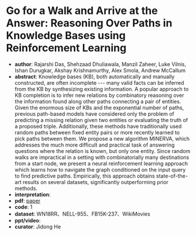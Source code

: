 #  Go for a Walk and Arrive at the Answer: Reasoning Over Paths in Knowledge Bases using Reinforcement Learning
- **author**:  Rajarshi Das, Shehzaad Dhuliawala, Manzil Zaheer, Luke Vilnis, Ishan Durugkar, Akshay Krishnamurthy, Alex Smola, Andrew McCallum
- **abstract**: Knowledge bases (KB), both automatically and manually constructed, are often incomplete --- many valid facts can be inferred from the KB by synthesizing existing information. A popular approach to KB completion is to infer new relations by combinatory reasoning over the information found along other paths connecting a pair of entities. Given the enormous size of KBs and the exponential number of paths, previous path-based models have considered only the problem of predicting a missing relation given two entities or evaluating the truth of a proposed triple. Additionally, these methods have traditionally used random paths between fixed entity pairs or more recently learned to pick paths between them. We propose a new algorithm MINERVA, which addresses the much more difficult and practical task of answering questions where the relation is known, but only one entity. Since random walks are impractical in a setting with combinatorially many destinations from a start node, we present a neural reinforcement learning approach which learns how to navigate the graph conditioned on the input query to find predictive paths. Empirically, this approach obtains state-of-the-art results on several datasets, significantly outperforming prior methods.
- **interpretation**:
- **pdf**: [paper](https://arxiv.org/pdf/1711.05851.pdf)
- **code**: 1
- **dataset**: WN18RR、NELL-955、FB15K-237、WikiMovies
- **ppt/video**:
- **curator**: Jidong He
